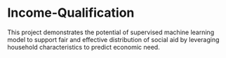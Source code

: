 # Income-Qualification
This project demonstrates the potential of supervised machine learning model to support fair and effective distribution of social aid by leveraging household characteristics to predict economic need.

